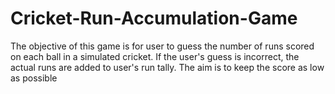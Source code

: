 # Cricket-Run-Accumulation-Game
The objective of this game is for user to guess the number of runs scored on each ball in a simulated cricket. If the user's guess is incorrect, the actual runs are added to user's run tally. The aim is to keep the score as low as possible
